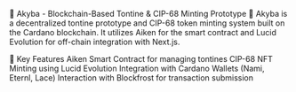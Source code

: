 🏦 Akyba - Blockchain-Based Tontine & CIP-68 Minting Prototype
🚀 Akyba is a decentralized tontine prototype and CIP-68 token minting system built on the Cardano blockchain.
It utilizes Aiken for the smart contract and Lucid Evolution for off-chain integration with Next.js.

📌 Key Features
Aiken Smart Contract for managing tontines
CIP-68 NFT Minting using Lucid Evolution
Integration with Cardano Wallets (Nami, Eternl, Lace)
Interaction with Blockfrost for transaction submission
